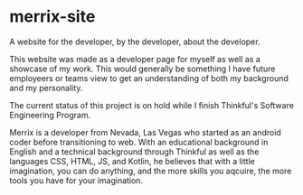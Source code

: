 # merrix-site
A website for the developer, by the developer, about the developer.

This website was made as a developer page for myself as well as a showcase of my work. This would generally be something I have future employeers or teams view to get an understanding of both my background and my personality. 

The current status of this project is on hold while I finish Thinkful's Software Engineering Program.

Merrix is a developer from Nevada, Las Vegas who started as an android coder before transitioning to web. With an educational background in English and a technical background through Thinkful as well as the languages CSS, HTML, JS, and Kotlin, he believes that with a little imagination, you can do anything, and the more skills you aqcuire, the more tools you have for your imagination.
